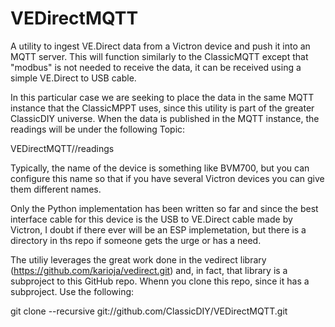 # VEDirectMQTT

A utility to ingest VE.Direct data from a Victron device and push it into an MQTT server. This will function similarly to the ClassicMQTT except that "modbus" is not needed to receive the data, it can be received using a simple VE.Direct to USB cable.

In this particular case we are seeking to place the data in the same MQTT instance that the ClassicMPPT uses, since this utility is part of the greater ClassicDIY universe. When the data is published in the MQTT instance, the readings will be under the following Topic:

VEDirectMQTT/<device name>/readings

Typically, the name of the device is something like BVM700, but you can configure this name so that if you have several Victron devices you can give them different names.

Only the Python implementation has been written so far and since the best interface cable for this device is the USB to VE.Direct cable made by Victron, I doubt if there ever will be an ESP implemetation, but there is a directory in ths repo if someone gets the urge or has a need.

The utiliy leverages the great work done in the vedirect library (https://github.com/karioja/vedirect.git) and, in fact, that library is a subproject to this GitHub repo. Whenn you clone this repo, since it has a subproject. Use the following:

git clone --recursive git://github.com/ClassicDIY/VEDirectMQTT.git
